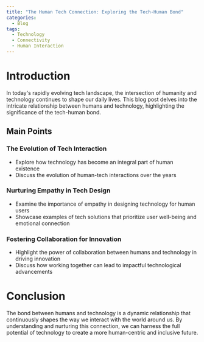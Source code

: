 ```yaml
---
title: "The Human Tech Connection: Exploring the Tech-Human Bond"
categories:
  - Blog
tags:
  - Technology
  - Connectivity
  - Human Interaction
---
```


# Introduction
In today's rapidly evolving tech landscape, the intersection of humanity and technology continues to shape our daily lives. This blog post delves into the intricate relationship between humans and technology, highlighting the significance of the tech-human bond.

## Main Points
### The Evolution of Tech Interaction
- Explore how technology has become an integral part of human existence
- Discuss the evolution of human-tech interactions over the years

### Nurturing Empathy in Tech Design
- Examine the importance of empathy in designing technology for human users
- Showcase examples of tech solutions that prioritize user well-being and emotional connection

### Fostering Collaboration for Innovation
- Highlight the power of collaboration between humans and technology in driving innovation
- Discuss how working together can lead to impactful technological advancements

# Conclusion
The bond between humans and technology is a dynamic relationship that continuously shapes the way we interact with the world around us. By understanding and nurturing this connection, we can harness the full potential of technology to create a more human-centric and inclusive future.